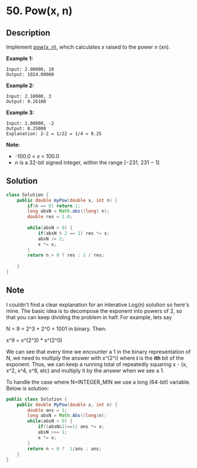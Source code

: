 # 50. Pow(x, n)

## Description

Implement [pow(*x*, *n*)](http://www.cplusplus.com/reference/valarray/pow/), which calculates *x* raised to the power *n* (xn).

**Example 1:**

```
Input: 2.00000, 10
Output: 1024.00000
```

**Example 2:**

```
Input: 2.10000, 3
Output: 9.26100
```

**Example 3:**

```
Input: 2.00000, -2
Output: 0.25000
Explanation: 2-2 = 1/22 = 1/4 = 0.25
```

**Note:**

- -100.0 < *x* < 100.0
- *n* is a 32-bit signed integer, within the range [−231, 231 − 1]

## Solution

```java
class Solution {
    public double myPow(double x, int n) {
        if(n == 0) return 1;
        long absN = Math.abs((long) n);
        double res = 1.0;
        
        while(absN > 0) {
            if(absN % 2 == 1) res *= x;
            absN /= 2;
            x *= x;
        }
        return n > 0 ? res : 1 / res;
        
    }
}
```



## Note

I couldn't find a clear explanation for an interative Log(n) solution so here's mine. The basic idea is to decompose the exponent into powers of 2, so that you can keep dividing the problem in half. For example, lets say

N = 9 = 2^3 + 2^0 = 1001 in binary. Then:

x^9 = x^(2^3) * x^(2^0)

We can see that every time we encounter a 1 in the binary representation of N, we need to multiply the answer with x^(2^i) where **i** is the **ith** bit of the exponent. Thus, we can keep a running total of repeatedly squaring x - (x, x^2, x^4, x^8, etc) and multiply it by the answer when we see a 1.

To handle the case where N=INTEGER_MIN we use a long (64-bit) variable. Below is solution:

```java
public class Solution {
    public double MyPow(double x, int n) {
        double ans = 1;
        long absN = Math.Abs((long)n);
        while(absN > 0) {
            if((absN&1)==1) ans *= x;
            absN >>= 1;
            x *= x;
        }
        return n < 0 ?  1/ans : ans;
    }
}
```